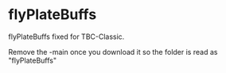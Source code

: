 # flyPlateBuffs
flyPlateBuffs fixed for TBC-Classic.



Remove the -main once you download it so the folder is read as "flyPlateBuffs"
